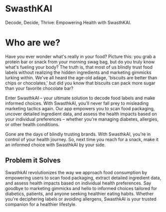 # SwasthKAI
Decode, Decide, Thrive: Empowering Health with SwasthKAI.

# Who are we?

Have you ever wonder what's really in your food? Picture this: you grab a protein bar or snack from your morning swag bag, but do you truly know what's fueling your body? The truth is, that most of us blindly trust food labels without realizing the hidden ingredients and marketing gimmicks lurking within. We've all heard the age-old adage, 'biscuits are better than chips or chocolates,' but did you know that biscuits can pack more sugar than your favorite chocolate bar?

Enter SwasthkAI – your ultimate solution to decode food labels and make informed choices. With SwasthkAI, you'll never fall prey to misleading marketing tactics again. Our app empowers you to scan food packaging, uncover detailed ingredient data, and assess the health impacts based on your individual preferences – whether you're managing diabetes, allergies, or other health conditions.

Gone are the days of blindly trusting brands. With SwasthkAI, you're in control of your health journey. So, next time you reach for a snack, make it an informed choice with SwasthkAI by your side.

## Problem it Solves

SwasthkAI revolutionizes the way we approach food consumption by empowering users to scan food packaging, extract detailed ingredient data, and assess health impacts based on individual health preferences. Say goodbye to marketing gimmicks and hello to informed choices tailored for diabetics, patients, and anyone seeking healthier eating habits. Whether you're deciphering labels or avoiding allergens, SwasthkAI is your trusted companion for a healthier lifestyle.
